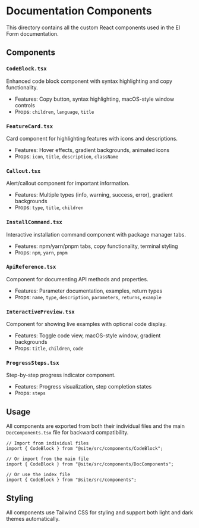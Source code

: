 # Documentation Components

This directory contains all the custom React components used in the El Form documentation.

## Components

### `CodeBlock.tsx`

Enhanced code block component with syntax highlighting and copy functionality.

- Features: Copy button, syntax highlighting, macOS-style window controls
- Props: `children`, `language`, `title`

### `FeatureCard.tsx`

Card component for highlighting features with icons and descriptions.

- Features: Hover effects, gradient backgrounds, animated icons
- Props: `icon`, `title`, `description`, `className`

### `Callout.tsx`

Alert/callout component for important information.

- Features: Multiple types (info, warning, success, error), gradient backgrounds
- Props: `type`, `title`, `children`

### `InstallCommand.tsx`

Interactive installation command component with package manager tabs.

- Features: npm/yarn/pnpm tabs, copy functionality, terminal styling
- Props: `npm`, `yarn`, `pnpm`

### `ApiReference.tsx`

Component for documenting API methods and properties.

- Features: Parameter documentation, examples, return types
- Props: `name`, `type`, `description`, `parameters`, `returns`, `example`

### `InteractivePreview.tsx`

Component for showing live examples with optional code display.

- Features: Toggle code view, macOS-style window, gradient backgrounds
- Props: `title`, `children`, `code`

### `ProgressSteps.tsx`

Step-by-step progress indicator component.

- Features: Progress visualization, step completion states
- Props: `steps`

## Usage

All components are exported from both their individual files and the main `DocComponents.tsx` file for backward compatibility.

```tsx
// Import from individual files
import { CodeBlock } from "@site/src/components/CodeBlock";

// Or import from the main file
import { CodeBlock } from "@site/src/components/DocComponents";

// Or use the index file
import { CodeBlock } from "@site/src/components";
```

## Styling

All components use Tailwind CSS for styling and support both light and dark themes automatically.
